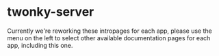 # twonky-server

Currently we're reworking these intropages for each app, please use the menu on the left to select other available documentation pages for each app, including this one.
